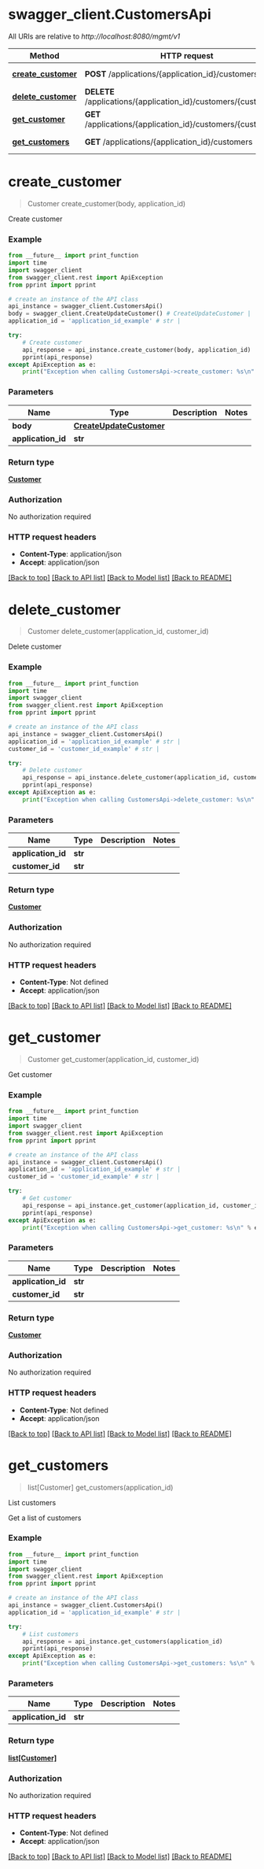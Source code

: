 # swagger_client.CustomersApi

All URIs are relative to *http://localhost:8080/mgmt/v1*

Method | HTTP request | Description
------------- | ------------- | -------------
[**create_customer**](CustomersApi.md#create_customer) | **POST** /applications/{application_id}/customers | Create customer
[**delete_customer**](CustomersApi.md#delete_customer) | **DELETE** /applications/{application_id}/customers/{customer_id} | Delete customer
[**get_customer**](CustomersApi.md#get_customer) | **GET** /applications/{application_id}/customers/{customer_id} | Get customer
[**get_customers**](CustomersApi.md#get_customers) | **GET** /applications/{application_id}/customers | List customers

# **create_customer**
> Customer create_customer(body, application_id)

Create customer

### Example
```python
from __future__ import print_function
import time
import swagger_client
from swagger_client.rest import ApiException
from pprint import pprint

# create an instance of the API class
api_instance = swagger_client.CustomersApi()
body = swagger_client.CreateUpdateCustomer() # CreateUpdateCustomer | 
application_id = 'application_id_example' # str | 

try:
    # Create customer
    api_response = api_instance.create_customer(body, application_id)
    pprint(api_response)
except ApiException as e:
    print("Exception when calling CustomersApi->create_customer: %s\n" % e)
```

### Parameters

Name | Type | Description  | Notes
------------- | ------------- | ------------- | -------------
 **body** | [**CreateUpdateCustomer**](CreateUpdateCustomer.md)|  | 
 **application_id** | **str**|  | 

### Return type

[**Customer**](Customer.md)

### Authorization

No authorization required

### HTTP request headers

 - **Content-Type**: application/json
 - **Accept**: application/json

[[Back to top]](#) [[Back to API list]](../README.md#documentation-for-api-endpoints) [[Back to Model list]](../README.md#documentation-for-models) [[Back to README]](../README.md)

# **delete_customer**
> Customer delete_customer(application_id, customer_id)

Delete customer

### Example
```python
from __future__ import print_function
import time
import swagger_client
from swagger_client.rest import ApiException
from pprint import pprint

# create an instance of the API class
api_instance = swagger_client.CustomersApi()
application_id = 'application_id_example' # str | 
customer_id = 'customer_id_example' # str | 

try:
    # Delete customer
    api_response = api_instance.delete_customer(application_id, customer_id)
    pprint(api_response)
except ApiException as e:
    print("Exception when calling CustomersApi->delete_customer: %s\n" % e)
```

### Parameters

Name | Type | Description  | Notes
------------- | ------------- | ------------- | -------------
 **application_id** | **str**|  | 
 **customer_id** | **str**|  | 

### Return type

[**Customer**](Customer.md)

### Authorization

No authorization required

### HTTP request headers

 - **Content-Type**: Not defined
 - **Accept**: application/json

[[Back to top]](#) [[Back to API list]](../README.md#documentation-for-api-endpoints) [[Back to Model list]](../README.md#documentation-for-models) [[Back to README]](../README.md)

# **get_customer**
> Customer get_customer(application_id, customer_id)

Get customer

### Example
```python
from __future__ import print_function
import time
import swagger_client
from swagger_client.rest import ApiException
from pprint import pprint

# create an instance of the API class
api_instance = swagger_client.CustomersApi()
application_id = 'application_id_example' # str | 
customer_id = 'customer_id_example' # str | 

try:
    # Get customer
    api_response = api_instance.get_customer(application_id, customer_id)
    pprint(api_response)
except ApiException as e:
    print("Exception when calling CustomersApi->get_customer: %s\n" % e)
```

### Parameters

Name | Type | Description  | Notes
------------- | ------------- | ------------- | -------------
 **application_id** | **str**|  | 
 **customer_id** | **str**|  | 

### Return type

[**Customer**](Customer.md)

### Authorization

No authorization required

### HTTP request headers

 - **Content-Type**: Not defined
 - **Accept**: application/json

[[Back to top]](#) [[Back to API list]](../README.md#documentation-for-api-endpoints) [[Back to Model list]](../README.md#documentation-for-models) [[Back to README]](../README.md)

# **get_customers**
> list[Customer] get_customers(application_id)

List customers

Get a list of customers

### Example
```python
from __future__ import print_function
import time
import swagger_client
from swagger_client.rest import ApiException
from pprint import pprint

# create an instance of the API class
api_instance = swagger_client.CustomersApi()
application_id = 'application_id_example' # str | 

try:
    # List customers
    api_response = api_instance.get_customers(application_id)
    pprint(api_response)
except ApiException as e:
    print("Exception when calling CustomersApi->get_customers: %s\n" % e)
```

### Parameters

Name | Type | Description  | Notes
------------- | ------------- | ------------- | -------------
 **application_id** | **str**|  | 

### Return type

[**list[Customer]**](Customer.md)

### Authorization

No authorization required

### HTTP request headers

 - **Content-Type**: Not defined
 - **Accept**: application/json

[[Back to top]](#) [[Back to API list]](../README.md#documentation-for-api-endpoints) [[Back to Model list]](../README.md#documentation-for-models) [[Back to README]](../README.md)

